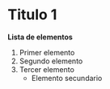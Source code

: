 # Titulo 1

**Lista de elementos**

1. Primer elemento
2. Segundo elemento
3. Tercer elemento
    * Elemento secundario